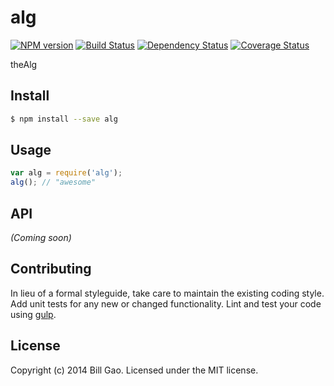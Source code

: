 # alg
[![NPM version][npm-image]][npm-url] [![Build Status][travis-image]][travis-url] [![Dependency Status][daviddm-url]][daviddm-image] [![Coverage Status][coveralls-image]][coveralls-url]

theAlg


## Install

```bash
$ npm install --save alg
```


## Usage

```javascript
var alg = require('alg');
alg(); // "awesome"
```

## API

_(Coming soon)_


## Contributing

In lieu of a formal styleguide, take care to maintain the existing coding style. Add unit tests for any new or changed functionality. Lint and test your code using [gulp](http://gulpjs.com/).


## License

Copyright (c) 2014 Bill Gao. Licensed under the MIT license.



[npm-url]: https://npmjs.org/package/js-alg
[npm-image]: https://badge.fury.io/js/js-alg.svg
[travis-url]: https://travis-ci.org/viruschidai/alg
[travis-image]: https://travis-ci.org/viruschidai/alg.svg?branch=master
[daviddm-url]: https://david-dm.org/viruschidai/alg.svg?theme=shields.io
[daviddm-image]: https://david-dm.org/viruschidai/alg
[coveralls-url]: https://coveralls.io/r/viruschidai/alg
[coveralls-image]: https://img.shields.io/coveralls/viruschidai/alg.svg
